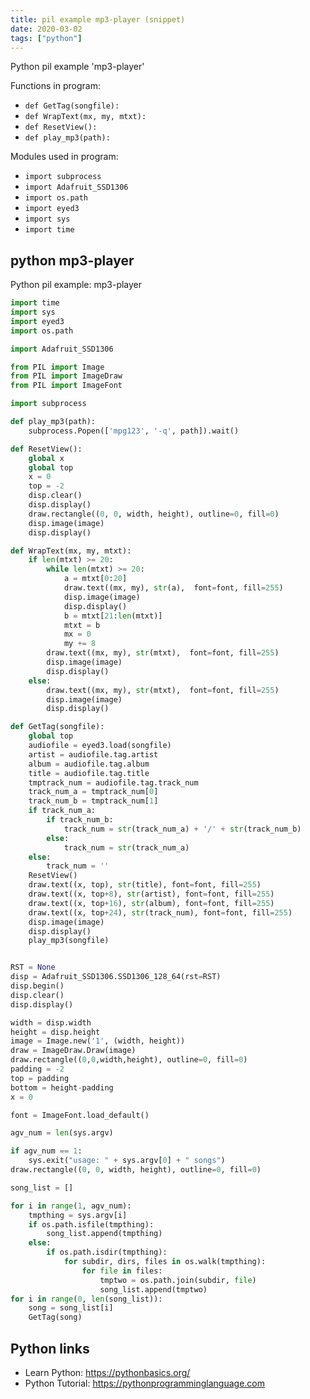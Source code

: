 ```yaml
---
title: pil example mp3-player (snippet)
date: 2020-03-02
tags: ["python"]
---
```

Python pil example 'mp3-player'

Functions in program: 
* `def GetTag(songfile):`
* `def WrapText(mx, my, mtxt):`
* `def ResetView():`
* `def play_mp3(path):`

Modules used in program: 
* `import subprocess`
* `import Adafruit_SSD1306`
* `import os.path`
* `import eyed3`
* `import sys`
* `import time`

## python mp3-player

Python pil example: mp3-player

```python
import time
import sys
import eyed3
import os.path

import Adafruit_SSD1306

from PIL import Image
from PIL import ImageDraw
from PIL import ImageFont

import subprocess

def play_mp3(path):
    subprocess.Popen(['mpg123', '-q', path]).wait()

def ResetView():
    global x
    global top
    x = 0
    top = -2
    disp.clear()
    disp.display()
    draw.rectangle((0, 0, width, height), outline=0, fill=0)
    disp.image(image)
    disp.display()

def WrapText(mx, my, mtxt):
    if len(mtxt) >= 20:
        while len(mtxt) >= 20:
            a = mtxt[0:20]
            draw.text((mx, my), str(a),  font=font, fill=255)
            disp.image(image)
            disp.display()
            b = mtxt[21:len(mtxt)]
            mtxt = b
            mx = 0
            my += 8
        draw.text((mx, my), str(mtxt),  font=font, fill=255)
        disp.image(image)
        disp.display()
    else:
        draw.text((mx, my), str(mtxt),  font=font, fill=255)
        disp.image(image)
        disp.display()

def GetTag(songfile):
    global top
    audiofile = eyed3.load(songfile)
    artist = audiofile.tag.artist
    album = audiofile.tag.album
    title = audiofile.tag.title
    tmptrack_num = audiofile.tag.track_num
    track_num_a = tmptrack_num[0]
    track_num_b = tmptrack_num[1]
    if track_num_a:
        if track_num_b:
            track_num = str(track_num_a) + '/' + str(track_num_b)
        else:
            track_num = str(track_num_a)
    else:
        track_num = ''
    ResetView()
    draw.text((x, top), str(title), font=font, fill=255)
    draw.text((x, top+8), str(artist), font=font, fill=255)
    draw.text((x, top+16), str(album), font=font, fill=255)
    draw.text((x, top+24), str(track_num), font=font, fill=255)
    disp.image(image)
    disp.display()
    play_mp3(songfile)


RST = None
disp = Adafruit_SSD1306.SSD1306_128_64(rst=RST)
disp.begin()
disp.clear()
disp.display()

width = disp.width
height = disp.height
image = Image.new('1', (width, height))
draw = ImageDraw.Draw(image)
draw.rectangle((0,0,width,height), outline=0, fill=0)
padding = -2
top = padding
bottom = height-padding
x = 0

font = ImageFont.load_default()

agv_num = len(sys.argv)

if agv_num == 1:
    sys.exit("usage: " + sys.argv[0] + " songs")
draw.rectangle((0, 0, width, height), outline=0, fill=0)

song_list = []

for i in range(1, agv_num):
    tmpthing = sys.argv[i]
    if os.path.isfile(tmpthing):
        song_list.append(tmpthing)
    else:
        if os.path.isdir(tmpthing):
            for subdir, dirs, files in os.walk(tmpthing):
                for file in files:
                    tmptwo = os.path.join(subdir, file)
                    song_list.append(tmptwo)
for i in range(0, len(song_list)):
    song = song_list[i]
    GetTag(song)

```

## Python links

- Learn Python: https://pythonbasics.org/
- Python Tutorial: https://pythonprogramminglanguage.com
